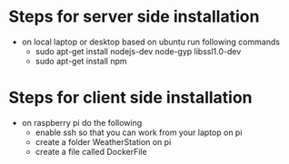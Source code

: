 # Steps for server side installation
* on local laptop or desktop based on ubuntu run following commands
    * sudo apt-get install nodejs-dev node-gyp libssl1.0-dev
    * sudo apt-get install npm

# Steps for client side installation
* on raspberry pi do the following
    * enable ssh so that you can work from your laptop on pi
    * create a folder WeatherStation on pi
    * create a file called DockerFile